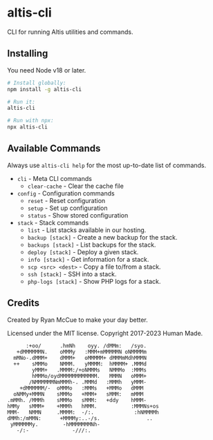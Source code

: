 # altis-cli

CLI for running Altis utilities and commands.


## Installing

You need Node v18 or later.

```sh
# Install globally:
npm install -g altis-cli

# Run it:
altis-cli

# Run with npx:
npx altis-cli
```

## Available Commands

Always use `altis-cli help` for the most up-to-date list of commands.
* `cli` - Meta CLI commands
	* `clear-cache` - Clear the cache file
* `config` - Configuration commands
	* `reset` - Reset configuration
	* `setup` - Set up configuration
	* `status` - Show stored configuration
* `stack` - Stack commands
	* `list` - List stacks available in our hosting.
	* `backup [stack]` - Create a new backup for the stack.
	* `backups [stack]` - List backups for the stack.
	* `deploy [stack]` - Deploy a given stack.
	* `info [stack]` - Get information for a stack.
	* `scp <src> <dest>` - Copy a file to/from a stack.
	* `ssh [stack]` - SSH into a stack.
	* `php-logs [stack]` - Show PHP logs for a stack.

## Credits

Created by Ryan McCue to make your day better.

Licensed under the MIT license. Copyright 2017-2023 Human Made.

```
      :+oo/      .hmNh    oyy. /dMMm:   /syo.
   +dMMMMMMN.    oMMMy   :MMM+mMMMMMN oNMMMMm
  mMNo-.dMMM+    dMMM+   oMMMMM+ dMMMmMdhMMMN
  ++    sMMMo    NMMM.   yMMMM:  hMMMM+ .MMMd
        yMMM+   .MMMM:/+oNMMMs   NMMMo  :MMMs
        hMMMo/oydMMMMMMMMMMMM.   MMMN   oMMM+
       /NMMMMMMNmMMMh-. .MMMd   :MMMh   yMMM-
    +dMMMMMM/-  oMMMo   :MMMs   +MMMo   dMMM
  oNMMy+MMMN    sMMMo   +MMM+   sMMM:   mMMM
.mMMh. /MMMh    sMMMo   sMMM:   +ddy    hMMM-
hMMy   sMMM+    +MMMh   hMMM.           :MMMNs+os
MMM-   NMMN     .MMMM:  -/:.             :hNMMMMh
dMMh:/mMMN:      +MMMMy:..-/s.               ..
 yMMMMMMy.        -hMMMMMMMNh-
   -/:-              -///:.
```
